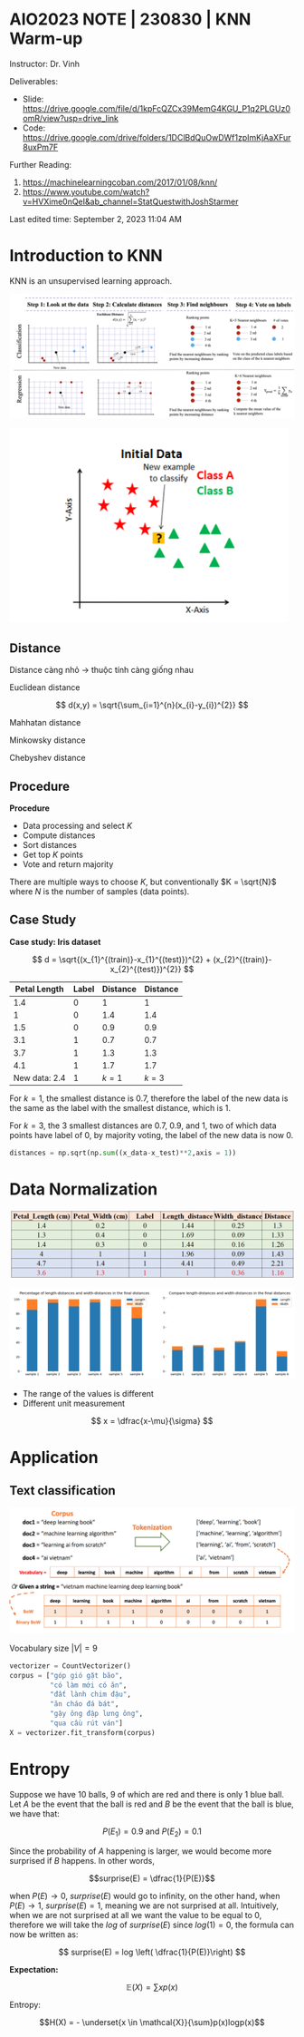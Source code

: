 # AIO2023 NOTE | 230830 | KNN Warm-up

Instructor: Dr. Vinh

Deliverables: 
- Slide: <https://drive.google.com/file/d/1kpFcQZCx39MemG4KGU_P1q2PLGUz0omR/view?usp=drive_link>
- Code: <https://drive.google.com/drive/folders/1DClBdQuOwDWf1zpImKjAaXFur8uxPm7F> 

Further Reading: 
1. <https://machinelearningcoban.com/2017/01/08/knn/>
2. <https://www.youtube.com/watch?v=HVXime0nQeI&ab_channel=StatQuestwithJoshStarmer> 

Last edited time: September 2, 2023 11:04 AM

# Introduction to KNN

KNN is an unsupervised learning approach.

![KNN steps](KNN%209ab0cb217f23436785a130f778bb220d/Screen_Shot_2023-08-29_at_20.20.43.png)

![KNN_Working.gif](KNN%209ab0cb217f23436785a130f778bb220d/KNN_Working.gif)

## Distance

Distance càng nhỏ → thuộc tính càng giống nhau

Euclidean distance

$$
d(x,y) = \sqrt{\sum_{i=1}^{n}(x_{i}-y_{i})^{2}}
$$

Mahhatan distance

Minkowsky distance

Chebyshev distance

## Procedure

**Procedure**

-   Data processing and select $K$
-   Compute distances
-   Sort distances
-   Get top $K$ points
-   Vote and return majority

There are multiple ways to choose $K$, but conventionally $K = \sqrt{N}$ where $N$ is the number of samples (data points).

## Case Study

**Case study: Iris dataset**

$$
d = \sqrt{(x_{1}^{(train)}-x_{1}^{(test)})^{2} + (x_{2}^{(train)}-x_{2}^{(test)})^{2}}
$$

| Petal Length  | Label | Distance | Distance |
|---------------|-------|----------|----------|
| 1.4           | 0     | 1        | 1        |
| 1             | 0     | 1.4      | 1.4      |
| 1.5           | 0     | 0.9      | 0.9      |
| 3.1           | 1     | 0.7      | 0.7      |
| 3.7           | 1     | 1.3      | 1.3      |
| 4.1           | 1     | 1.7      | 1.7      |
| New data: 2.4 | 1     | $k=1$    | $k=3$    |

For $k=1$, the smallest distance is 0.7, therefore the label of the new data is the same as the label with the smallest distance, which is 1.

For $k=3$, the 3 smallest distances are 0.7, 0.9, and 1, two of which data points have label of 0, by majority voting, the label of the new data is now 0.

``` python
distances = np.sqrt(np.sum((x_data-x_test)**2,axis = 1))
```

# Data Normalization

![](KNN%209ab0cb217f23436785a130f778bb220d/Screen_Shot_2023-08-29_at_21.08.13.png)

![](KNN%209ab0cb217f23436785a130f778bb220d/Screen_Shot_2023-08-29_at_21.07.37.png)

-   The range of the values is different
-   Different unit measurement

$$
x = \dfrac{x-\mu}{\sigma}
$$

# Application

## Text classification

![Screen Shot 2023-08-29 at 21.22.50.png](KNN%209ab0cb217f23436785a130f778bb220d/Screen_Shot_2023-08-29_at_21.22.50.png)

Vocabulary size $|V| = 9$

``` python
vectorizer = CountVectorizer()
corpus = ["góp gió gặt bão",
          "có làm mới có ăn",
          "đất lành chim đậu",
          "ăn cháo đá bát",
          "gậy ông đập lưng ông",
          "qua cầu rút ván"]
X = vectorizer.fit_transform(corpus)
```

# Entropy

Suppose we have 10 balls, 9 of which are red and there is only 1 blue ball. Let $A$ be the event that the ball is red and $B$ be the event that the ball is blue, we have that:

$$P(E_1) = 0.9 \text{ and } P(E_2) = 0.1$$

Since the probability of $A$ happening is larger, we would become more surprised if $B$ happens. In other words,

$$surprise(E) = \dfrac{1}{P(E)}$$

when $P(E) \rightarrow 0$, $surprise(E)$ would go to infinity, on the other hand, when $P(E) \rightarrow 1$, $surprise(E) = 1$, meaning we are not surprised at all. Intuitively, when we are not surprised at all we want the value to be equal to 0, therefore we will take the $log$ of $surprise(E)$ since $log(1) = 0$, the formula can now be written as:

$$
surprise(E) = log \left( \dfrac{1}{P(E)}\right)
$$

**Expectation:**

$$
\mathbb{E}(X) = \sum xp(x)
$$

<script type="text/javascript" async
  src="https://cdnjs.cloudflare.com/ajax/libs/mathjax/2.7.7/MathJax.js?config=TeX-MML-AM_CHTML">
</script>

Entropy:

$$H(X) = - \underset{x \in \mathcal{X}}{\sum}p(x)logp(x)$$
